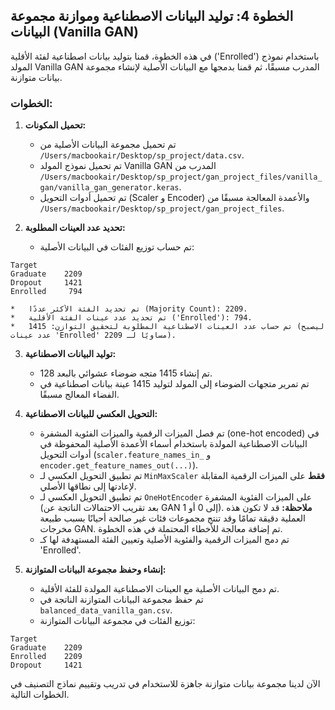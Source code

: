## الخطوة 4: توليد البيانات الاصطناعية وموازنة مجموعة البيانات (Vanilla GAN)

في هذه الخطوة، قمنا بتوليد بيانات اصطناعية لفئة الأقلية ('Enrolled') باستخدام نموذج المولد Vanilla GAN المدرب مسبقًا، ثم قمنا بدمجها مع البيانات الأصلية لإنشاء مجموعة بيانات متوازنة.

### الخطوات:

1.  **تحميل المكونات:**
    *   تم تحميل مجموعة البيانات الأصلية من `/Users/macbookair/Desktop/sp_project/data.csv`.
    *   تم تحميل نموذج المولد Vanilla GAN المدرب من `/Users/macbookair/Desktop/sp_project/gan_project_files/vanilla_gan/vanilla_gan_generator.keras`.
    *   تم تحميل أدوات التحويل (Scaler و Encoder) والأعمدة المعالجة مسبقًا من `/Users/macbookair/Desktop/sp_project/gan_project_files`.

2.  **تحديد عدد العينات المطلوبة:**
    *   تم حساب توزيع الفئات في البيانات الأصلية:
```
Target
Graduate    2209
Dropout     1421
Enrolled     794
```
    *   تم تحديد الفئة الأكثر عددًا (Majority Count): 2209.
    *   تم تحديد عدد عينات الفئة الأقلية ('Enrolled'): 794.
    *   تم حساب عدد العينات الاصطناعية المطلوبة لتحقيق التوازن: 1415 (ليصبح عدد عينات 'Enrolled' مساويًا لـ 2209).

3.  **توليد البيانات الاصطناعية:**
    *   تم إنشاء 1415 متجه ضوضاء عشوائي بالبعد 128.
    *   تم تمرير متجهات الضوضاء إلى المولد لتوليد 1415 عينة بيانات اصطناعية في الفضاء المعالج مسبقًا.

4.  **التحويل العكسي للبيانات الاصطناعية:**
    *   تم فصل الميزات الرقمية والميزات الفئوية المشفرة (one-hot encoded) في البيانات الاصطناعية المولدة باستخدام أسماء الأعمدة الأصلية المحفوظة في أدوات التحويل (`scaler.feature_names_in_` و `encoder.get_feature_names_out(...)`).
    *   تم تطبيق التحويل العكسي لـ `MinMaxScaler` **فقط** على الميزات الرقمية المقابلة لإعادتها إلى نطاقها الأصلي.
    *   تم تطبيق التحويل العكسي لـ `OneHotEncoder` على الميزات الفئوية المشفرة (بعد تقريب الاحتمالات الناتجة عن GAN إلى 0 أو 1). **ملاحظة:** قد لا تكون هذه العملية دقيقة تمامًا وقد تنتج مجموعات فئات غير صالحة أحيانًا بسبب طبيعة مخرجات GAN. تم إضافة معالجة للأخطاء المحتملة في هذه الخطوة.
    *   تم دمج الميزات الرقمية والفئوية الأصلية وتعيين الفئة المستهدفة لها كـ 'Enrolled'.

5.  **إنشاء وحفظ مجموعة البيانات المتوازنة:**
    *   تم دمج البيانات الأصلية مع العينات الاصطناعية المولدة للفئة الأقلية.
    *   تم حفظ مجموعة البيانات المتوازنة الناتجة في `balanced_data_vanilla_gan.csv`.
    *   توزيع الفئات في مجموعة البيانات المتوازنة:
```
Target
Graduate    2209
Enrolled    2209
Dropout     1421
```

الآن لدينا مجموعة بيانات متوازنة جاهزة للاستخدام في تدريب وتقييم نماذج التصنيف في الخطوات التالية.
